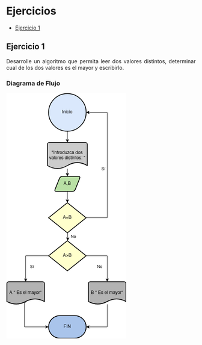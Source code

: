 <div align="justify">

# Ejercicios

- [Ejercicio 1](#ejercicio1)

## Ejercicio 1 <a name="ejercicio1"></a>
Desarrolle un algoritmo que permita leer dos valores distintos, determinar cual de los dos valores es el mayor y escribirlo.

### Diagrama de Flujo
<img src="images/Diagrama-flujo.png">
</div>